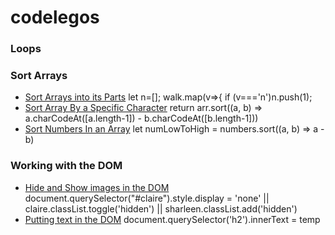 # codelegos




### Loops


### Sort Arrays
- [Sort Arrays into its Parts](https://github.com/nooska44/codelegos/blob/71c57bca3b05bb83d1eb7099f2ba753ac6ede804/javascriptLegos/js/sortArrIntoParts.js#L1)    let n=[]; walk.map(v=>{ if (v==='n')n.push(1);
- [Sort Array By a Specific Character](https://github.com/nooska44/codelegos/blob/d1bedc41719719af78bf9551d673581a21ae5a24/javascriptLegos/js/sortArrayWithSpecificCharacter.js#L1) return arr.sort((a, b) => a.charCodeAt([a.length-1]) - b.charCodeAt([b.length-1]))
- [Sort Numbers In an Array](https://github.com/nooska44/codelegos/blob/d1bedc41719719af78bf9551d673581a21ae5a24/javascriptLegos/js/sortNumbersInArray#L1) let numLowToHigh = numbers.sort((a, b) => a - b)

### Working with the DOM

- [Hide and Show images in the DOM](https://github.com/nooska44/codelegos/blob/a0218f1ac41c1883181e87851249052a5b28a547/javascriptLegos/js/hideImages#L1) document.querySelector("#claire").style.display = 'none' || claire.classList.toggle('hidden') || sharleen.classList.add('hidden')
- [Putting text in the DOM](https://github.com/nooska44/codelegos/blob/a0218f1ac41c1883181e87851249052a5b28a547/javascriptLegos/js/showingValueInTheDOM#L1) document.querySelector('h2').innerText = temp
